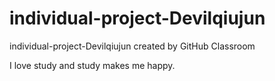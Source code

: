 # individual-project-Devilqiujun
individual-project-Devilqiujun created by GitHub Classroom

I love study and study makes me happy.
